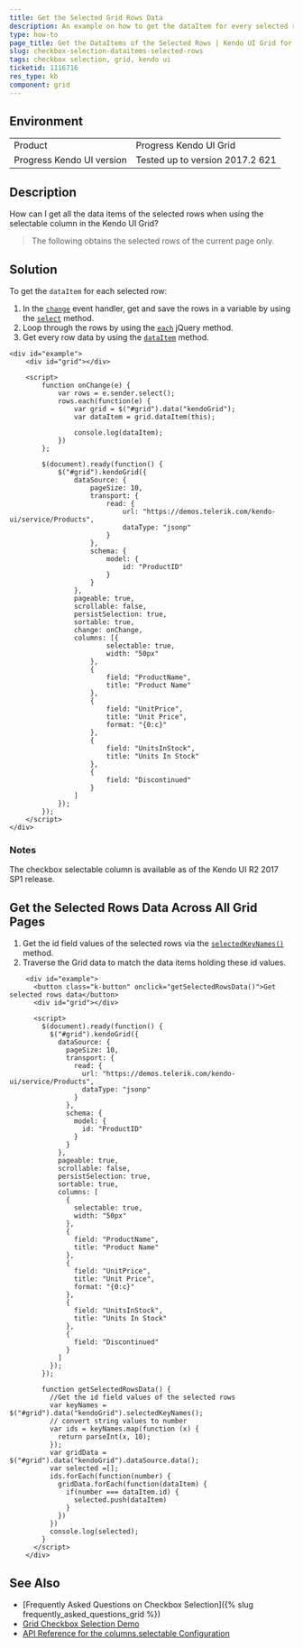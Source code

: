 ```yaml
---
title: Get the Selected Grid Rows Data
description: An example on how to get the dataItem for every selected row by using the change event of the Kendo UI Grid.
type: how-to
page_title: Get the DataItems of the Selected Rows | Kendo UI Grid for jQuery
slug: checkbox-selection-dataitems-selected-rows
tags: checkbox selection, grid, kendo ui
ticketid: 1116716
res_type: kb
component: grid
---
```


## Environment

<table>
 <tr>
  <td>Product</td>
  <td>Progress Kendo UI Grid</td>
 </tr>
 <tr>
  <td>Progress Kendo UI version</td>
  <td>Tested up to version 2017.2 621</td>
 </tr>
</table>

## Description

How can I get all the data items of the selected rows when using the selectable column in the Kendo UI Grid?

> The following obtains the selected rows of the current page only.

## Solution

To get the `dataItem` for each selected row:

1. In the [`change`](https://docs.telerik.com/kendo-ui/api/javascript/ui/grid/events/change) event handler, get and save the rows in a variable by using the [`select`](https://docs.telerik.com/kendo-ui/api/javascript/ui/grid/methods/select) method.
1. Loop through the rows by using the [`each`](https://api.jquery.com/each/) jQuery method.
1. Get every row data by using the [`dataItem`](https://docs.telerik.com/kendo-ui/api/javascript/ui/grid/methods/dataitem) method.

```dojo
<div id="example">
    <div id="grid"></div>

    <script>
        function onChange(e) {
            var rows = e.sender.select();
            rows.each(function(e) {
                var grid = $("#grid").data("kendoGrid");
                var dataItem = grid.dataItem(this);

                console.log(dataItem);
            })
        };

        $(document).ready(function() {
            $("#grid").kendoGrid({
                dataSource: {
                    pageSize: 10,
                    transport: {
                        read: {
                            url: "https://demos.telerik.com/kendo-ui/service/Products",
                            dataType: "jsonp"
                        }
                    },
                    schema: {
                        model: {
                            id: "ProductID"
                        }
                    }
                },
                pageable: true,
                scrollable: false,
                persistSelection: true,
                sortable: true,
                change: onChange,
                columns: [{
                        selectable: true,
                        width: "50px"
                    },
                    {
                        field: "ProductName",
                        title: "Product Name"
                    },
                    {
                        field: "UnitPrice",
                        title: "Unit Price",
                        format: "{0:c}"
                    },
                    {
                        field: "UnitsInStock",
                        title: "Units In Stock"
                    },
                    {
                        field: "Discontinued"
                    }
                ]
            });
        });
    </script>
</div>
```

### Notes

The checkbox selectable column is available as of the Kendo UI R2 2017 SP1 release.

## Get the Selected Rows Data Across All Grid Pages

1. Get the id field values of the selected rows via the [`selectedKeyNames()`](https://docs.telerik.com/kendo-ui/api/javascript/ui/grid/methods/selectedkeynames) method.
2. Traverse the Grid data to match the data items holding these id values.

```dojo
    <div id="example">
      <button class="k-button" onclick="getSelectedRowsData()">Get selected rows data</button>
      <div id="grid"></div>

      <script>
        $(document).ready(function() {
          $("#grid").kendoGrid({
            dataSource: {
              pageSize: 10,
              transport: {
                read: {
                  url: "https://demos.telerik.com/kendo-ui/service/Products",
                  dataType: "jsonp"
                }
              },
              schema: {
                model: {
                  id: "ProductID"
                }
              }
            },
            pageable: true,
            scrollable: false,
            persistSelection: true,
            sortable: true,
            columns: [
              {
                selectable: true,
                width: "50px"
              },
              {
                field: "ProductName",
                title: "Product Name"
              },
              {
                field: "UnitPrice",
                title: "Unit Price",
                format: "{0:c}"
              },
              {
                field: "UnitsInStock",
                title: "Units In Stock"
              },
              {
                field: "Discontinued"
              }
            ]
          });
        });

        function getSelectedRowsData() {
          //Get the id field values of the selected rows
          var keyNames = $("#grid").data("kendoGrid").selectedKeyNames();
          // convert string values to number
          var ids = keyNames.map(function (x) { 
            return parseInt(x, 10); 
          });
          var gridData = $("#grid").data("kendoGrid").dataSource.data();
          var selected =[];
          ids.forEach(function(number) {
            gridData.forEach(function(dataItem) {
              if(number === dataItem.id) {
                selected.push(dataItem)
              }
            }) 
          })
          console.log(selected);
        }
      </script>
    </div>
```

## See Also

* [Frequently Asked Questions on Checkbox Selection]({% slug frequently_asked_questions_grid %})
* [Grid Checkbox Selection Demo](https://demos.telerik.com/kendo-ui/grid/checkbox-selection)
* [API Reference for the columns.selectable Configuration](https://docs.telerik.com/kendo-ui/api/javascript/ui/grid/configuration/columns.selectable)
